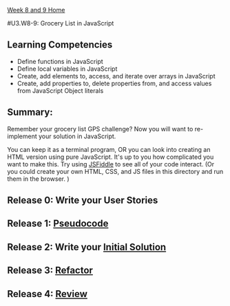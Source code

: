 [Week 8 and 9 Home](./)

#U3.W8-9: Grocery List in JavaScript  

## Learning Competencies
- Define functions in JavaScript
- Define local variables in JavaScript
- Create, add elements to, access, and iterate over arrays in JavaScript
- Create, add properties to, delete properties from, and access values from JavaScript Object literals

## Summary:
Remember your grocery list GPS challenge? Now you will want to re-implement your solution in JavaScript.

You can keep it as a terminal program, OR you can look into creating an HTML version using pure JavaScript. It's up to you how complicated you want to make this. Try using [JSFiddle](http://jsfiddle.net/) to see all of your code interact. (Or you could create your own HTML, CSS, and JS files in this directory and run them in the browser. )

## Release 0: Write your User Stories
## Release 1: [Pseudocode](../../../references/pseudocode.md)
## Release 2: Write your [Initial Solution](../../../references/initial_solution.md)
## Release 3: [Refactor](../../../references/refactoring.md)
## Release 4: [Review](../../../references/review.md)

